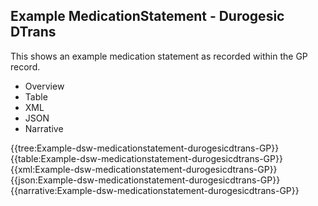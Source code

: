 <div class="warning"><span class="ClinicalWarn"></span></div>

## Example MedicationStatement - Durogesic DTrans
This shows an example medication statement as recorded within the GP record.

<div class="tab-wrap">
  <ul class="tab-head">
    <li class="tablink" onclick="openCity(this,'tabtree')" data-target="tabtree">
      Overview
    </li>
    <li class="tablink" onclick="openCity(this,'tabtable')" data-target="tabtable">
      Table
    </li>
    <li class="tablink tab-active" onclick="openCity(this,'tabxml')" data-target="tabxml">
      XML
    </li>    
    <li class="tablink" onclick="openCity(this,'tabjson')" data-target="tabjson">
      JSON
    </li>    
    <li class="tablink" onclick="openCity(this,'tabnarrative')" data-target="tabnarrative">
      Narrative
    </li>
  </ul>
  <div class="tab-main">
    <div id="tabtree" class="tabcontent">
      {{tree:Example-dsw-medicationstatement-durogesicdtrans-GP}}
    </div>
    <div id="tabtable" class="tabcontent">
      {{table:Example-dsw-medicationstatement-durogesicdtrans-GP}}
    </div>       
    <div id="tabxml" class="tabcontent active">      
      {{xml:Example-dsw-medicationstatement-durogesicdtrans-GP}}
    </div>
    <div id="tabjson" class="tabcontent">
      {{json:Example-dsw-medicationstatement-durogesicdtrans-GP}}
    </div>       
    <div id="tabnarrative" class="tabcontent">
      {{narrative:Example-dsw-medicationstatement-durogesicdtrans-GP}}
    </div>  
  </div>
</div>